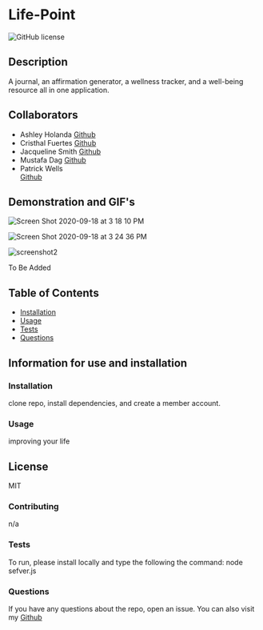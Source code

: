 # Life-Point
![GitHub license](https://img.shields.io/badge/license-MIT-blue)
## Description 
A journal, an affirmation generator, a wellness tracker, and a well-being resource all in one application.
## Collaborators
* Ashley Holanda
[Github](https://github.com/aholanda12)
* Cristhal Fuertes
[Github](https://github.com/CMFuertes)
* Jacqueline Smith
[Github](https://github.com/jerseyjackpot)
* Mustafa Dag
[Github](https://github.com/mustafadag84)
* Patrick Wells  
[Github](https://github.com/black03mach)
## Demonstration and GIF's 

![Screen Shot 2020-09-18 at 3 18 10 PM](https://user-images.githubusercontent.com/64985702/93638216-e939b180-f9c4-11ea-8da0-4ee934c88c39.png)

![Screen Shot 2020-09-18 at 3 24 36 PM](https://user-images.githubusercontent.com/64985702/93638299-0bcbca80-f9c5-11ea-99a1-221f5dba315d.png)

![screenshot2](https://user-images.githubusercontent.com/64985702/93638366-29009900-f9c5-11ea-81b5-5f52298ab040.jpg)

To Be Added
## Table of Contents 
* [Installation](#Installation)
* [Usage](#Usage)
* [Tests](#Tests)
* [Questions](#Questions)
## Information for use and installation
### Installation 
clone repo, install dependencies, and create a member account.
### Usage 
improving your life
## License 
MIT
### Contributing 
n/a
### Tests 
To run, please install locally and type the following the command:
node sefver.js
### Questions 
If you have any questions about the repo, open an issue.
You can also visit my [Github](https://github.com/aholanda12/life-point) 
